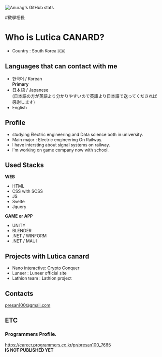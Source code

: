 ![Anurag's GitHub stats](https://github-readme-stats.vercel.app/api?username=LuticaCANARD&show_icons=true&theme=radical)

<!---
LuticaCANARD/LuticaCANARD is a ✨ special ✨ repository because its `README.md` (this file) appears on your GitHub profile.
You can click the Preview link to take a look at your changes.
--->

<div style="margin:auto">
#敎學相長
</div>

# Who is Lutica CANARD?
* Country : South Korea 🇰🇷     
## Languages that can contact with me
* 한국어 / Korean      
**Primary**
* 日本語 / Japanese    
(日本語の方が英語より分かりやすいので英語より日本語で送ってくだされば感謝します)
* English 

## Profile
- studying Electric engineering and Data science both in university.
- Main major : Electric engineering On Railway.
- I have intersting about signal systems on railway.
- I'm working on game company now with school.

## Used Stacks
**WEB**     
- HTML    
- CSS with SCSS    
- JS     
- Svelte    
- Jquery    

**GAME or APP**     
- UNITY    
- BLENDER     
- .NET / WINFORM    
- .NET / MAUI    

## Projects with Lutica canard 
- Nano interactive: Crypto Conquer    
- Luneer : Luneer official site    
- Lathion team : Lathion project    

## Contacts
presan100@gmail.com 

## ETC
### Programmers Profile.
https://career.programmers.co.kr/pr/presan100_7665    
**IS NOT PUBLISHED YET**

